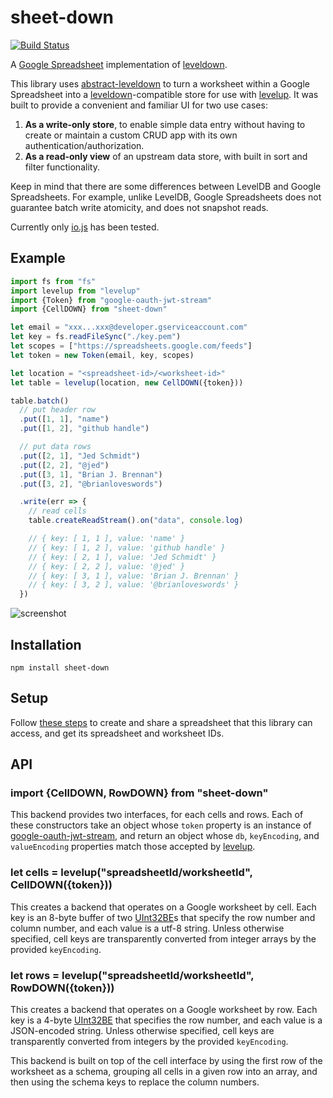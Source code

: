 sheet-down
==========

[![Build Status](https://travis-ci.org/jed/sheet-down.svg)](https://travis-ci.org/jed/sheet-down)

A [Google Spreadsheet][] implementation of [leveldown][].

This library uses [abstract-leveldown][] to turn a worksheet within a Google Spreadsheet into a [leveldown][]-compatible store for use with [levelup][]. It was built to provide a convenient and familiar UI for two use cases:

1. **As a write-only store**, to enable simple data entry without having to create or maintain a custom CRUD app with its own authentication/authorization.
2. **As a read-only view** of an upstream data store, with built in sort and filter functionality.

Keep in mind that there are some differences between LevelDB and Google Spreadsheets. For example, unlike LevelDB, Google Spreadsheets does not guarantee batch write atomicity, and does not snapshot reads.

Currently only [io.js][] has been tested.

Example
-------

```javascript
import fs from "fs"
import levelup from "levelup"
import {Token} from "google-oauth-jwt-stream"
import {CellDOWN} from "sheet-down"

let email = "xxx...xxx@developer.gserviceaccount.com"
let key = fs.readFileSync("./key.pem")
let scopes = ["https://spreadsheets.google.com/feeds"]
let token = new Token(email, key, scopes)

let location = "<spreadsheet-id>/<worksheet-id>"
let table = levelup(location, new CellDOWN({token}))

table.batch()
  // put header row
  .put([1, 1], "name")
  .put([1, 2], "github handle")

  // put data rows
  .put([2, 1], "Jed Schmidt")
  .put([2, 2], "@jed")
  .put([3, 1], "Brian J. Brennan")
  .put([3, 2], "@brianloveswords")

  .write(err => {
    // read cells
    table.createReadStream().on("data", console.log)

    // { key: [ 1, 1 ], value: 'name' }
    // { key: [ 1, 2 ], value: 'github handle' }
    // { key: [ 2, 1 ], value: 'Jed Schmidt' }
    // { key: [ 2, 2 ], value: '@jed' }
    // { key: [ 3, 1 ], value: 'Brian J. Brennan' }
    // { key: [ 3, 2 ], value: '@brianloveswords' }
  })
```

![screenshot](https://cloud.githubusercontent.com/assets/4433/6543812/447a0d92-c4fb-11e4-80e7-cf8ff1589dc3.png)

Installation
------------

    npm install sheet-down

Setup
-----

Follow [these steps](SETUP.md) to create and share a spreadsheet that this library can access, and get its spreadsheet and worksheet IDs.

API
---

### import {CellDOWN, RowDOWN} from "sheet-down"

This backend provides two interfaces, for each cells and rows. Each of these constructors take an object whose `token` property is an instance of [google-oauth-jwt-stream][], and return an object whose `db`, `keyEncoding`, and `valueEncoding` properties match those accepted by [levelup][].

### let cells = levelup("spreadsheetId/worksheetId", CellDOWN({token}))

This creates a backend that operates on a Google worksheet by cell. Each key is an 8-byte buffer of two [UInt32BE][]s that specify the row number and column number, and each value is a utf-8 string. Unless otherwise specified, cell keys are transparently converted from integer arrays by the provided `keyEncoding`.

### let rows = levelup("spreadsheetId/worksheetId", RowDOWN({token}))

This creates a backend that operates on a Google worksheet by row. Each key is a 4-byte [UInt32BE][] that specifies the row number, and each value is a JSON-encoded string. Unless otherwise specified, cell keys are transparently converted from integers by the provided `keyEncoding`.

This backend is built on top of the cell interface by using the first row of the worksheet as a schema, grouping all cells in a given row into an array, and then using the schema keys to replace the column numbers.

[UInt32BE]: https://iojs.org/api/buffer.html#buffer_buf_readuint32be_offset_noassert
[google-oauth-jwt-stream]: https://github.com/jed/google-oauth-jwt-stream
[Google Spreadsheet]: https://docs.google.com/spreadsheets
[abstract-leveldown]: https://github.com/rvagg/abstract-leveldown
[levelup]: https://github.com/rvagg/node-levelup
[leveldown]: https://github.com/rvagg/node-leveldown
[io.js]: https://iojs.org

